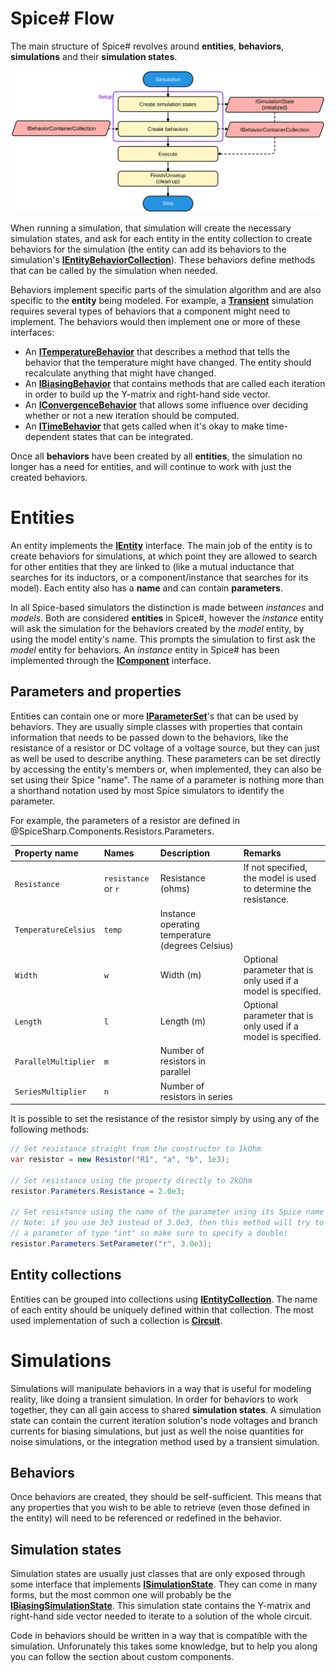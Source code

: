 # Spice# Flow

The main structure of Spice# revolves around **entities**, **behaviors**, **simulations** and their **simulation states**.

<p align="center"><img src="images/simulation_flow.svg" /></p>

When running a simulation, that simulation will create the necessary simulation states, and ask for each entity in the entity collection to create behaviors for the simulation (the entity can add its behaviors to the simulation's **[IEntityBehaviorCollection](xref:SpiceSharp.Behaviors.IBehaviorContainerCollection)**). These behaviors define methods that can be called by the simulation when needed.

Behaviors implement specific parts of the simulation algorithm and are also specific to the **entity** being modeled. For example, a **[Transient](xref:SpiceSharp.Simulations.Transient)** simulation requires several types of behaviors that a component might need to implement. The behaviors would then implement one or more of these interfaces:

- An **[ITemperatureBehavior](xref:SpiceSharp.Behaviors.ITemperatureBehavior)** that describes a method that tells the behavior that the temperature might have changed. The entity should recalculate anything that might have changed.
- An **[IBiasingBehavior](xref:SpiceSharp.Behaviors.IBiasingBehavior)** that contains methods that are called each iteration in order to build up the Y-matrix and right-hand side vector.
- An **[IConvergenceBehavior](xref:SpiceSharp.Behaviors.IConvergenceBehavior)** that allows some influence over deciding whether or not a new iteration should be computed.
- An **[ITimeBehavior](xref:SpiceSharp.Behaviors.ITimeBehavior)** that gets called when it's okay to make time-dependent states that can be integrated.

Once all **behaviors** have been created by all **entities**, the simulation no longer has a need for entities, and will continue to work with just the created behaviors.

# Entities

An entity implements the **[IEntity](xref:SpiceSharp.Entities.IEntity)** interface. The main job of the entity is to create behaviors for simulations, at which point they are allowed to search for other entities that they are linked to (like a mutual inductance that searches for its inductors, or a component/instance that searches for its model). Each entity also has a **name** and can contain **parameters**.

In all Spice-based simulators the distinction is made between *instances* and *models*. Both are considered **entities** in Spice#, however the *instance* entity will ask the simulation for the behaviors created by the *model* entity, by using the model entity's name. This prompts the simulation to first ask the *model* entity for behaviors. An *instance* entity in Spice# has been implemented through the **[IComponent](xref:SpiceSharp.Components.IComponent)** interface.

## Parameters and properties

Entities can contain one or more **[IParameterSet](xref:SpiceSharp.ParameterSets.IParameterSet)**'s that can be used by behaviors. They are usually simple classes with properties that contain information that needs to be passed down to the behaviors, like the resistance of a resistor or DC voltage of a voltage source, but they can just as well be used to describe anything. These parameters can be set directly by accessing the entity's members or, when implemented, they can also be set using their Spice "name". The name of a parameter is nothing more than a shorthand notation used by most Spice simulators to identify the parameter.

For example, the parameters of a resistor are defined in @SpiceSharp.Components.Resistors.Parameters.

| Property name      | Names               | Description                                      | Remarks                                                          |
| :----------------- | :------------------ | :----------------------------------------------- | :--------------------------------------------------------------- |
| `Resistance`         | `resistance` or `r` | Resistance (ohms)                                | If not specified, the model is used to determine the resistance. |
| `TemperatureCelsius` | `temp`              | Instance operating temperature (degrees Celsius) |                                                                  |
| `Width`              | `w`                 | Width (m)                                        | Optional parameter that is only used if a model is specified.    |
| `Length`             | `l`                 | Length (m)                                       | Optional parameter that is only used if a model is specified.    |
| `ParallelMultiplier` | `m`                 | Number of resistors in parallel                  |                                                                  |
| `SeriesMultiplier`   | `n`                 | Number of resistors in series                    |                                                                  |

It is possible to set the resistance of the resistor simply by using any of the following methods:

```csharp
// Set resistance straight from the constructor to 1kOhm
var resistor = new Resistor("R1", "a", "b", 1e3);

// Set resistance using the property directly to 2kOhm
resistor.Parameters.Resistance = 2.0e3;

// Set resistance using the name of the parameter using its Spice name
// Note: if you use 3e3 instead of 3.0e3, then this method will try to find
// a parameter of type "int" so make sure to specify a double!
resistor.Parameters.SetParameter("r", 3.0e3);
```

## Entity collections

Entities can be grouped into collections using **[IEntityCollection](xref:SpiceSharp.Entities.IEntityCollection)**. The name of each entity should be uniquely defined within that collection. The most used implementation of such a collection is **[Circuit](xref:SpiceSharp.Circuit)**.

# Simulations

Simulations will manipulate behaviors in a way that is useful for modeling reality, like doing a transient simulation. In order for behaviors to work together, they can all gain access to shared **simulation states**. A simulation state can contain the current iteration solution's node voltages and branch currents for biasing simulations, but just as well the noise quantities for noise simulations, or the integration method used by a transient simulation.

## Behaviors

Once behaviors are created, they should be self-sufficient. This means that any properties that you wish to be able to retrieve (even those defined in the entity) will need to be referenced or redefined in the behavior.

## Simulation states

Simulation states are usually just classes that are only exposed through some interface that implements **[ISimulationState](xref:SpiceSharp.Simulations.ISimulationState)**. They can come in many forms, but the most common one will probably be the **[IBiasingSimulationState](xref:SpiceSharp.Simulations.IBiasingSimulationState)**. This simulation state contains the Y-matrix and right-hand side vector needed to iterate to a solution of the whole circuit.

Code in behaviors should be written in a way that is compatible with the simulation. Unforunately this takes some knowledge, but to help you along you can follow the section about custom components.